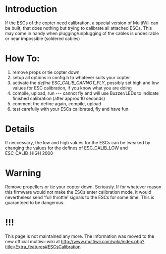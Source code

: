 # Introduction #

If the ESCs of the copter  need calibration, a special version of MultiWii can be built, that does nothing but trying to calibrate all attached ESCs. This may come in handy when plugging/unplugging of the cables is undesirable or near impossible (soldered cables)

# How To: #
  1. remove props or tie copter down.
  1. setup all options in config.h to whatever suits your copter
  1. activate the _define_ _ESC\_CALIB\_CANNOT\_FLY_, possibly set high and low values for ESC calibration, if you know what you are doing
  1. compile, upload, run --- cannot fly and will use Buzzer/LEDs to indicate finished calibration (after approx 10 seconds)
  1. comment the define again, compile, upload
  1. test carefully with your ESCs calibrated, fly and have fun

# Details #
If neccessary, the low and high values for the ESCs can be tweaked by changing the values for the defines of ESC\_CALIB\_LOW  and ESC\_CALIB\_HIGH 2000

# Warning #
Remove propellers or tie your copter down. Seriously. If for whatever reason this firmware would not make the ESCs enter calibration mode, it would nevertheless send 'full throttle' signals to the ESCs for some time. This is guaranteed to be dangerous.

# !!! #
This page is not maintained any more. The information was moved to the new official multiwii wiki at http://www.multiwii.com/wiki/index.php?title=Extra_features#ESCsCalibration